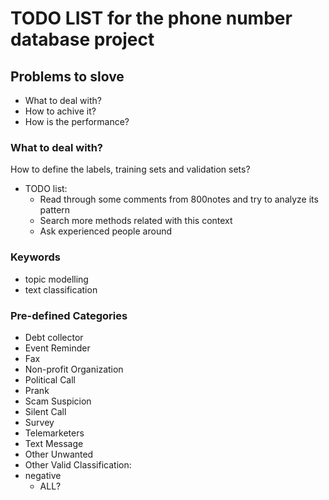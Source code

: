 # TODO LIST for the phone number database project

## Problems to slove
- What to deal with?
- How to achive it?
- How is the performance?

### What to deal with?
How to define the labels, training sets and validation sets?
- TODO list:
	- Read through some comments from 800notes and try to analyze its pattern
	- Search more methods related with this context
	- Ask experienced people around

### Keywords
- topic modelling
- text classification

### Pre-defined Categories
- Debt collector
- Event Reminder
- Fax
- Non-profit Organization
- Political Call
- Prank
- Scam Suspicion
- Silent Call
- Survey
- Telemarketers
- Text Message
- Other Unwanted
- Other Valid
Classification:
- negative
	- ALL?